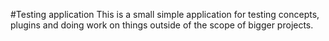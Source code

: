 #Testing application
This is a small simple application for testing concepts, plugins and doing work on things outside of the scope of bigger projects.

